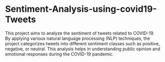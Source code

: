 # Sentiment-Analysis-using-covid19-Tweets
This project aims to analyze the sentiment of tweets related to COVID-19. By applying various natural language processing (NLP) techniques, the project categorizes tweets into different sentiment classes such as positive, negative, or neutral. This analysis helps in understanding public opinion and emotional responses during the COVID-19 pandemic.
